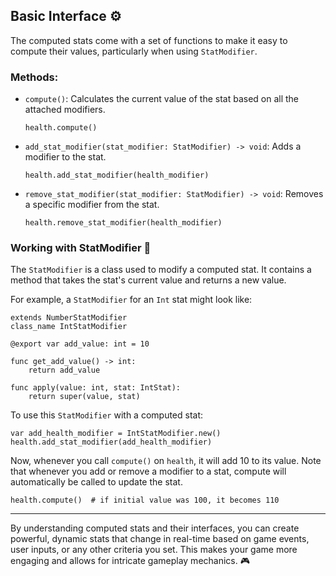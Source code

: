 
## Basic Interface :gear:

The computed stats come with a set of functions to make it easy to compute their values, particularly when using `StatModifier`.

### Methods:

- `compute()`: Calculates the current value of the stat based on all the attached modifiers.

    ```gdscript
    health.compute()
    ```

- `add_stat_modifier(stat_modifier: StatModifier) -> void`: Adds a modifier to the stat.

    ```gdscript
    health.add_stat_modifier(health_modifier)
    ```

- `remove_stat_modifier(stat_modifier: StatModifier) -> void`: Removes a specific modifier from the stat.

    ```gdscript
    health.remove_stat_modifier(health_modifier)
    ```

### Working with StatModifier :wrench:

The `StatModifier` is a class used to modify a computed stat. It contains a method that takes the stat's current value and returns a new value.

For example, a `StatModifier` for an `Int` stat might look like:

```gdscript
extends NumberStatModifier
class_name IntStatModifier

@export var add_value: int = 10

func get_add_value() -> int:
	return add_value

func apply(value: int, stat: IntStat):
	return super(value, stat)
```

To use this `StatModifier` with a computed stat:

```gdscript
var add_health_modifier = IntStatModifier.new()
health.add_stat_modifier(add_health_modifier)
```

Now, whenever you call `compute()` on `health`, it will add 10 to its value. Note that whenever you add or remove a modifier to a stat, compute will automatically be called to update the stat.

```gdscript
health.compute()  # if initial value was 100, it becomes 110
```

---

By understanding computed stats and their interfaces, you can create powerful, dynamic stats that change in real-time based on game events, user inputs, or any other criteria you set. This makes your game more engaging and allows for intricate gameplay mechanics. :video_game: